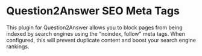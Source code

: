 # Question2Answer SEO Meta Tags

This plugin for Question2Answer allows you to block pages from being indexed by search engines using the “noindex, follow” meta tags. When configured, this will prevent duplicate content and boost your search engine rankings.
